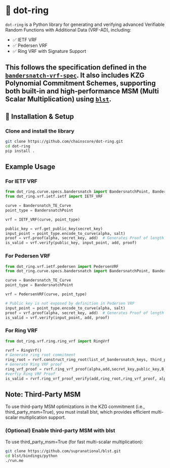 # 🔐 dot-ring

`dot-ring` is a Python library for generating and verifying advanced Verifiable Random Functions with Additional Data (VRF-AD), including:
- ✅ IETF VRF  
- ✅ Pedersen VRF  
- ✅ Ring VRF with Signature Support  

This follows the specification defined in the [`bandersnatch-vrf-spec`](https://github.com/davxy/bandersnatch-vrf-spec/blob/main/specification.md).
It also includes **KZG Polynomial Commitment Schemes**, supporting both built-in and high-performance MSM (Multi Scalar Multiplication) using [`blst`](https://github.com/supranational/blst).
---

## 🚀 Installation & Setup

###  Clone and install the library

```bash
git clone https://github.com/chainscore/dot-ring.git
cd dot-ring
pip install .
```

## Example Usage

### For IETF VRF
```python
from dot_ring.curve.specs.bandersnatch import BandersnatchPoint, Bandersnatch_TE_Curve
from dot_ring.vrf.ietf.ietf import IETF_VRF

curve = Bandersnatch_TE_Curve
point_type = BandersnatchPoint

vrf = IETF_VRF(curve, point_type)

public_key = vrf.get_public_key(secret_key)
input_point = point_type.encode_to_curve(alpha, salt)
proof = vrf.proof(alpha, secret_key, add)  # Generates Proof of length 96 bytes
is_valid = vrf.verify(public_key, input_point, add, proof)
```

### For Pedersen VRF
```python
from dot_ring.vrf.ietf.pedersen import PedersenVRF
from dot_ring.curve.specs.bandersnatch import BandersnatchPoint, Bandersnatch_TE_Curve

curve = Bandersnatch_TE_Curve
point_type = BandersnatchPoint

vrf = PedersenVRF(curve, point_type)

# Public key is not exposed by definition in Pedersen VRF
input_point = point_type.encode_to_curve(alpha, salt)
proof = vrf.proof(alpha, secret_key, add)  # Generates Proof of length 192 bytes
is_valid = vrf.verify(input_point, add, proof)
```
### For Ring VRF
```python
from dot_ring.vrf.ring.ring_vrf import RingVrf

rvrf = RingVrf()
# Generate ring root commitment
ring_root = rvrf.construct_ring_root(list_of_bandersnatch_keys, third_party_msm=True/False)  # generate ring root of length 144 bytes
# Generate Ring VRF proof
ring_vrf_proof = rvrf.ring_vrf_proof(alpha,add,secret_key,public_key,B_keys,use_third_party_msm=True/False)  # Generates proof of length 784 bytes
#verfiy Ring VRF Proof
is_valid = rvrf.ring_vrf_proof_verify(add,ring_root,ring_vrf_proof, alpha)
```


## Note: Third-Party MSM
To use third-party MSM optimizations in the KZG commitment (i.e., third_party_msm=True), you must install blst, which provides efficient multi-scalar multiplication support.
### (Optional) Enable third-party MSM with blst
To use third_party_msm=True (for fast multi-scalar multiplication):
```bash
git clone https://github.com/supranational/blst.git
cd blst/bindings/python
./run.me
```





